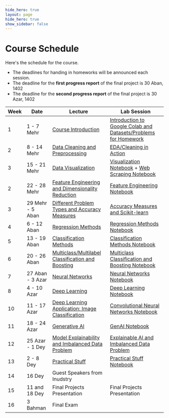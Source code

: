 ```yaml
---
hide_hero: true
layout: page
hide_hero: true
show_sidebar: false
---
```


# Course Schedule
Here's the schedule for the course. 
* The deadlines for handing in homeworks will be announced each session.
* The deadline for the **first progress report** of the final project is 30 Aban, 1402
* The deadline for the **second progress report** of the final project is 30 Azar, 1402

| Week 	| Date	| Lecture | Lab Session |
|------|------|-----|-----|
| 1 | 1 - 7 Mehr | [Course Introduction](https://docs.google.com/presentation/d/1Ax66_OwAVeR9KncZAhArPZawQRCIwEZNhN4gCeAzkTw/edit?usp=sharing)	| [Introduction to Google Colab and Datasets/Problems for Homework](https://colab.research.google.com/drive/1BoWlL7S1yZkw3q4tKTGG8ZiXXEcMmJws?usp=sharing) |
| 2 | 8 - 14 Mehr | [Data Cleaning and Preprocessing](https://docs.google.com/presentation/d/1Ywd5TMfVXWZSETLijOSOpSzSvPJTteTW6SXc3s-1acQ/edit?usp=sharing) | [EDA/Cleaning in Action](https://colab.research.google.com/drive/1Qiv8yEBwfcUtMQV1XURF7MHgT773SVFc?usp=sharing) |
| 3 | 15 - 21 Mehr | [Data Visualization](https://docs.google.com/presentation/d/1x0bo-dz2V3vEmeAk9TNRb1swRhwbLBcYDwBiOGgbvbs/edit?usp=sharing) | [Visualization Notebook](https://colab.research.google.com/drive/1UkfZPMmsaXewdQ2mcJNBjH6vdgzvQYlP?usp=sharing) + [Web Scraping Notebook](https://colab.research.google.com/drive/1hmaWqEw2WIbrLBynaTo7L1Yn4oWgyHqG?usp=sharing#scrollTo=3H2H6IbNVdfR)|
| 2 | 22 - 28 Mehr | [Feature Engineering and Dimensionality Reduction](https://docs.google.com/presentation/d/1b_9akZbGygzEIZjZbubhBpoWlurhWcHCatEpOmHqZyY/edit?usp=sharing) | [Feature Engineering Notebook](https://colab.research.google.com/drive/16JzoMVeLRc2B3N5R_OeZFRZ8HFvfr487?usp=sharing) |
| 3 | 29 Mehr - 5 Aban | [Different Problem Types and Accuracy Measures](https://docs.google.com/presentation/d/1LWYjyKJ4XLHhWOvmQivZiyKl8zOnl10AA-Qsk7MCmnc/edit?usp=sharing) | [Accuracy Measures and Scikit-learn](https://colab.research.google.com/drive/1MnDoavy9aqPrODvCClsHUQPiU-ZDp9iu?usp=sharing) |
| 4 | 6 - 12 Aban | [Regression Methods](https://docs.google.com/presentation/d/1aWc5V6PMV-liKA-kCfKiK7jWb670iBNuHuoqn6miyV0/edit?usp=sharing) | [Regression Methods Notebook](https://colab.research.google.com/drive/1rjhtmtbN7wNm6jzYVhAU34ryK41uKlQy?usp=sharing) |
| 5 | 13 - 19 Aban | [Classification Methods](https://docs.google.com/presentation/d/1wijzxfvqq_tewKiZ4CzA6YS24WKF-kURkpe4Re9czsI/edit?usp=sharing) | [Classification Methods Notebook](https://colab.research.google.com/drive/1poV0_vjGTDRdRVzGiE0TFXl4kIC6jorq?usp=sharing) |
| 6 | 20 - 26 Aban | [Multiclass/Multilabel Classification and Boosting](https://docs.google.com/presentation/d/15EPb-ssY2JTGbWC2VhlTQGU4fRWocrdEGr3hHXrkwus/edit?usp=sharing) | [Multiclass Classification and Boosting Notebook](https://colab.research.google.com/drive/1wLQcjpjxNYXl5WDI45MyNOZDTw1POl8i?usp=sharing) |
| 7 | 27 Aban - 3 Azar | [Neural Networks](https://docs.google.com/presentation/d/1oDLyH38hPxcWhylBYSiRkfPstDI-iAQ1SPPlddwg1LE/edit?usp=sharing) | [Neural Networks Notebook](https://colab.research.google.com/drive/1G7yUYsXamL4fewOb5dKydf7-Ke2LSoXy?usp=sharing) |
| 8 | 4 - 10 Azar | [Deep Learning](https://docs.google.com/presentation/d/1ZCrfiS_1Sh3vQ_GaOnwDTK5FjWgw-nyZ1OKV6UlIJtM/edit?usp=sharing) | [Deep Learning Notebook](https://colab.research.google.com/drive/18JvMK-xbITCegO53Y3yGSwWD9VqVgFIA?usp=sharing) |
| 10 | 11 - 17 Azar | [Deep Learning Application: Image Classification](https://docs.google.com/presentation/d/1SjB4NmbWE6JKX4574jUvdK4J-c0a0T-F801wITovH74/edit?usp=sharing) | [Convolutional Neural Networks Notebook](https://colab.research.google.com/drive/1UlD57pH_dcmoeR0_ai1avo7_RxTbg3OF?usp=sharing) |
| 11 | 18 - 24 Azar | [Generative AI](https://docs.google.com/presentation/d/15Rd0PbYuVpw-J36uILw7mbrl4psLZKYLB7OguDiFlFI/edit?usp=sharing) | [GenAI Notebook](https://colab.research.google.com/drive/1FiLzy5tmf3wU8gryJ_i_gpq3CqmR6qlh?usp=sharing) |
| 12 | 25 Azar - 1 Dey | [Model Explainability and Imbalanced Data Problem](https://docs.google.com/presentation/d/1iZCqxC4ctoYfqj4kHVuQualVJpNVUTvdKOR57JSr-xI/edit?usp=sharing) | [Explainable AI and Imbalanced Data Problem](https://colab.research.google.com/drive/1qovIbzAxUDvVNQ6qvpnlqsCfmZrIfHom?usp=sharing) |
| 13 | 2 - 8 Dey | [Practical Stuff](https://docs.google.com/presentation/d/1_en-Ae2T8hmyYM0ohgenASmMeFK1EATH5pTjQJ0PmME/edit?usp=sharing) | [Practical Stuff Notebook](https://colab.research.google.com/drive/1qnWsa5hv58N_nxJkTjYdOKQIkkZkvDgs?usp=sharing) |
| 14 | 16 Dey | Guest Speakers from Inudstry |
| 15 | 11 and 18 Dey | Final Projects Presentation | Final Projects Presentation |
| 16 | 3 Bahman | Final Exam


